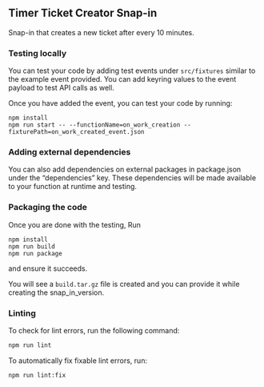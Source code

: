 ## Timer Ticket Creator Snap-in

Snap-in that creates a new ticket after every 10 minutes.

### Testing locally

You can test your code by adding test events under `src/fixtures` similar to the example event provided. You can add keyring values to the event payload to test API calls as well.

Once you have added the event, you can test your code by running:

```
npm install
npm run start -- --functionName=on_work_creation --fixturePath=on_work_created_event.json
```

### Adding external dependencies

You can also add dependencies on external packages in package.json under the “dependencies” key. These dependencies will be made available to your function at runtime and testing.

### Packaging the code

Once you are done with the testing,
Run

```
npm install
npm run build
npm run package
```

and ensure it succeeds.

You will see a `build.tar.gz` file is created and you can provide it while creating the snap_in_version.

### Linting

To check for lint errors, run the following command:

```bash
npm run lint
```

To automatically fix fixable lint errors, run:

```bash
npm run lint:fix
```
